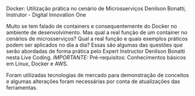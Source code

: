 Docker: Utilização prática no cenário de Microsserviços
Denilson Bonatti, Instrutor - Digital Innovation One

Muito se tem falado de containers e consequentemente do Docker no ambiente de desenvolvimento. Mas qual a real função de um container no cenários de microsserviços? Qual a real função e quais exemplos práticos podem ser aplicados no dia a dia? Essas são algumas das questões que serão abordadas de forma prática pelo Expert Instructor Denilson Bonatti nesta Live Coding.
*IMPORTANTE:* Pré-requisitos: Conhecimentos básicos em Linux, Docker e AWS.

Foram utilizadas tecnologias de mercado para demonstração de conceitos e algumas alterações foram necessárias por conta de atualizações das ferramentas.
